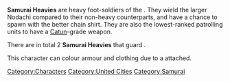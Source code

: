 **Samurai Heavies** are heavy foot-soldiers of the [](03%20-%20Projects%20&%20Wikis/Kenshi/Kenshi%20Wiki/Kenshi%20Wiki%20Template/United_Cities.md). They wield the larger Nodachi
compared to their non-heavy counterparts, and have a chance to spawn
with the better chain shirt. They are also the lowest-ranked patrolling
units to have a
[Catun](Catun_Scrapmaster_(Manufacturer).md "wikilink")-grade weapon.

There are in total 2 **Samurai Heavies** that guard [](Emperor_Tengu.md).

This character can colour armour and clothing due to a [](Colour_Scheme.md) attached.

[Category:Characters](Category:Characters "wikilink") [Category:United
Cities](Category:United_Cities "wikilink")
[Category:Samurai](Category:Samurai "wikilink")